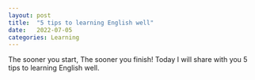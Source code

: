 ```yaml
---
layout: post
title:  "5 tips to learning English well"
date:   2022-07-05
categories: Learning
---
```

The sooner you start, The sooner you finish!
Today I will share with you 5 tips to learning English well.
